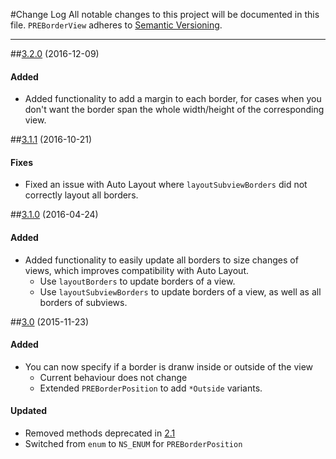 #Change Log
All notable changes to this project will be documented in this file.
`PREBorderView` adheres to [Semantic Versioning](http://semver.org/).

--- 

##[3.2.0](https://github.com/pres/PREBorderView/releases/tag/3.2.0) (2016-12-09)

#### Added
* Added functionality to add a margin to each border, for cases when you don't want the border span the whole width/height of the corresponding view.

##[3.1.1](https://github.com/pres/PREBorderView/releases/tag/3.1.1) (2016-10-21)

#### Fixes
* Fixed an issue with Auto Layout where `layoutSubviewBorders` did not correctly layout all borders.

##[3.1.0](https://github.com/pres/PREBorderView/releases/tag/3.1.0) (2016-04-24)

#### Added
* Added functionality to easily update all borders to size changes of views, which improves compatibility with Auto Layout.
  * Use `layoutBorders` to update borders of a view.
  * Use `layoutSubviewBorders` to update borders of a view, as well as all borders of subviews.

##[3.0](https://github.com/pres/PREBorderView/releases/tag/3.0) (2015-11-23)

#### Added
* You can now specify if a border is dranw inside or outside of the view
  * Current behaviour does not change
  * Extended `PREBorderPosition` to add `*Outside` variants.

#### Updated
* Removed methods deprecated in [2.1](https://github.com/pres/PREBorderView/releases/tag/2.1)
* Switched from `enum` to `NS_ENUM` for `PREBorderPosition`
